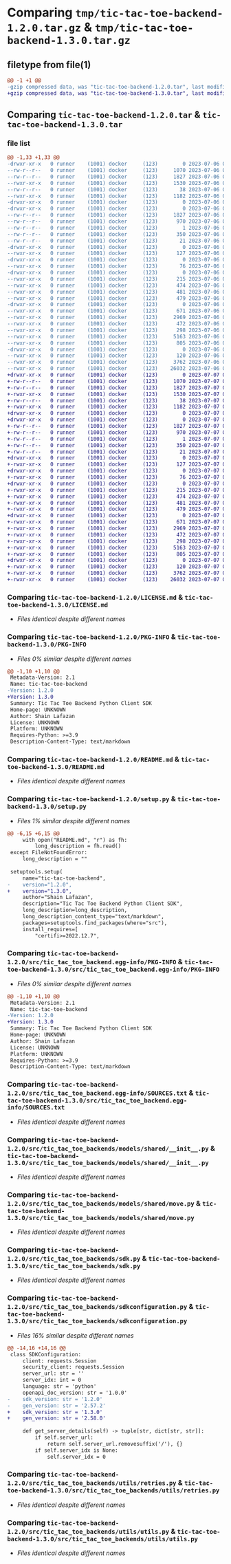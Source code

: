 # Comparing `tmp/tic-tac-toe-backend-1.2.0.tar.gz` & `tmp/tic-tac-toe-backend-1.3.0.tar.gz`

## filetype from file(1)

```diff
@@ -1 +1 @@
-gzip compressed data, was "tic-tac-toe-backend-1.2.0.tar", last modified: Thu Jul  6 01:55:09 2023, max compression
+gzip compressed data, was "tic-tac-toe-backend-1.3.0.tar", last modified: Fri Jul  7 01:52:59 2023, max compression
```

## Comparing `tic-tac-toe-backend-1.2.0.tar` & `tic-tac-toe-backend-1.3.0.tar`

### file list

```diff
@@ -1,33 +1,33 @@
-drwxr-xr-x   0 runner    (1001) docker     (123)        0 2023-07-06 01:55:09.624653 tic-tac-toe-backend-1.2.0/
--rw-r--r--   0 runner    (1001) docker     (123)     1070 2023-07-06 01:54:59.000000 tic-tac-toe-backend-1.2.0/LICENSE.md
--rw-r--r--   0 runner    (1001) docker     (123)     1827 2023-07-06 01:55:09.624653 tic-tac-toe-backend-1.2.0/PKG-INFO
--rwxr-xr-x   0 runner    (1001) docker     (123)     1530 2023-07-06 01:54:59.000000 tic-tac-toe-backend-1.2.0/README.md
--rw-r--r--   0 runner    (1001) docker     (123)       38 2023-07-06 01:55:09.624653 tic-tac-toe-backend-1.2.0/setup.cfg
--rwxr-xr-x   0 runner    (1001) docker     (123)     1182 2023-07-06 01:54:59.000000 tic-tac-toe-backend-1.2.0/setup.py
-drwxr-xr-x   0 runner    (1001) docker     (123)        0 2023-07-06 01:55:09.620653 tic-tac-toe-backend-1.2.0/src/
-drwxr-xr-x   0 runner    (1001) docker     (123)        0 2023-07-06 01:55:09.620653 tic-tac-toe-backend-1.2.0/src/tic_tac_toe_backend.egg-info/
--rw-r--r--   0 runner    (1001) docker     (123)     1827 2023-07-06 01:55:09.000000 tic-tac-toe-backend-1.2.0/src/tic_tac_toe_backend.egg-info/PKG-INFO
--rw-r--r--   0 runner    (1001) docker     (123)      970 2023-07-06 01:55:09.000000 tic-tac-toe-backend-1.2.0/src/tic_tac_toe_backend.egg-info/SOURCES.txt
--rw-r--r--   0 runner    (1001) docker     (123)        1 2023-07-06 01:55:09.000000 tic-tac-toe-backend-1.2.0/src/tic_tac_toe_backend.egg-info/dependency_links.txt
--rw-r--r--   0 runner    (1001) docker     (123)      350 2023-07-06 01:55:09.000000 tic-tac-toe-backend-1.2.0/src/tic_tac_toe_backend.egg-info/requires.txt
--rw-r--r--   0 runner    (1001) docker     (123)       21 2023-07-06 01:55:09.000000 tic-tac-toe-backend-1.2.0/src/tic_tac_toe_backend.egg-info/top_level.txt
-drwxr-xr-x   0 runner    (1001) docker     (123)        0 2023-07-06 01:55:09.620653 tic-tac-toe-backend-1.2.0/src/tic_tac_toe_backends/
--rwxr-xr-x   0 runner    (1001) docker     (123)      127 2023-07-06 01:54:59.000000 tic-tac-toe-backend-1.2.0/src/tic_tac_toe_backends/__init__.py
-drwxr-xr-x   0 runner    (1001) docker     (123)        0 2023-07-06 01:55:09.620653 tic-tac-toe-backend-1.2.0/src/tic_tac_toe_backends/models/
--rwxr-xr-x   0 runner    (1001) docker     (123)       76 2023-07-06 01:54:59.000000 tic-tac-toe-backend-1.2.0/src/tic_tac_toe_backends/models/__init__.py
-drwxr-xr-x   0 runner    (1001) docker     (123)        0 2023-07-06 01:55:09.624653 tic-tac-toe-backend-1.2.0/src/tic_tac_toe_backends/models/operations/
--rwxr-xr-x   0 runner    (1001) docker     (123)      215 2023-07-06 01:54:59.000000 tic-tac-toe-backend-1.2.0/src/tic_tac_toe_backends/models/operations/__init__.py
--rwxr-xr-x   0 runner    (1001) docker     (123)      474 2023-07-06 01:54:59.000000 tic-tac-toe-backend-1.2.0/src/tic_tac_toe_backends/models/operations/get_.py
--rwxr-xr-x   0 runner    (1001) docker     (123)      481 2023-07-06 01:54:59.000000 tic-tac-toe-backend-1.2.0/src/tic_tac_toe_backends/models/operations/get_version.py
--rwxr-xr-x   0 runner    (1001) docker     (123)      479 2023-07-06 01:54:59.000000 tic-tac-toe-backend-1.2.0/src/tic_tac_toe_backends/models/operations/put_games.py
-drwxr-xr-x   0 runner    (1001) docker     (123)        0 2023-07-06 01:55:09.624653 tic-tac-toe-backend-1.2.0/src/tic_tac_toe_backends/models/shared/
--rwxr-xr-x   0 runner    (1001) docker     (123)      671 2023-07-06 01:54:59.000000 tic-tac-toe-backend-1.2.0/src/tic_tac_toe_backends/models/shared/__init__.py
--rwxr-xr-x   0 runner    (1001) docker     (123)     2969 2023-07-06 01:54:59.000000 tic-tac-toe-backend-1.2.0/src/tic_tac_toe_backends/models/shared/move.py
--rwxr-xr-x   0 runner    (1001) docker     (123)      472 2023-07-06 01:54:59.000000 tic-tac-toe-backend-1.2.0/src/tic_tac_toe_backends/models/shared/moveparameter.py
--rwxr-xr-x   0 runner    (1001) docker     (123)      298 2023-07-06 01:54:59.000000 tic-tac-toe-backend-1.2.0/src/tic_tac_toe_backends/models/shared/version.py
--rwxr-xr-x   0 runner    (1001) docker     (123)     5163 2023-07-06 01:54:59.000000 tic-tac-toe-backend-1.2.0/src/tic_tac_toe_backends/sdk.py
--rwxr-xr-x   0 runner    (1001) docker     (123)      805 2023-07-06 01:54:59.000000 tic-tac-toe-backend-1.2.0/src/tic_tac_toe_backends/sdkconfiguration.py
-drwxr-xr-x   0 runner    (1001) docker     (123)        0 2023-07-06 01:55:09.624653 tic-tac-toe-backend-1.2.0/src/tic_tac_toe_backends/utils/
--rwxr-xr-x   0 runner    (1001) docker     (123)      120 2023-07-06 01:54:59.000000 tic-tac-toe-backend-1.2.0/src/tic_tac_toe_backends/utils/__init__.py
--rwxr-xr-x   0 runner    (1001) docker     (123)     3762 2023-07-06 01:54:59.000000 tic-tac-toe-backend-1.2.0/src/tic_tac_toe_backends/utils/retries.py
--rwxr-xr-x   0 runner    (1001) docker     (123)    26032 2023-07-06 01:54:59.000000 tic-tac-toe-backend-1.2.0/src/tic_tac_toe_backends/utils/utils.py
+drwxr-xr-x   0 runner    (1001) docker     (123)        0 2023-07-07 01:52:59.569549 tic-tac-toe-backend-1.3.0/
+-rw-r--r--   0 runner    (1001) docker     (123)     1070 2023-07-07 01:52:48.000000 tic-tac-toe-backend-1.3.0/LICENSE.md
+-rw-r--r--   0 runner    (1001) docker     (123)     1827 2023-07-07 01:52:59.569549 tic-tac-toe-backend-1.3.0/PKG-INFO
+-rwxr-xr-x   0 runner    (1001) docker     (123)     1530 2023-07-07 01:52:48.000000 tic-tac-toe-backend-1.3.0/README.md
+-rw-r--r--   0 runner    (1001) docker     (123)       38 2023-07-07 01:52:59.569549 tic-tac-toe-backend-1.3.0/setup.cfg
+-rwxr-xr-x   0 runner    (1001) docker     (123)     1182 2023-07-07 01:52:48.000000 tic-tac-toe-backend-1.3.0/setup.py
+drwxr-xr-x   0 runner    (1001) docker     (123)        0 2023-07-07 01:52:59.565549 tic-tac-toe-backend-1.3.0/src/
+drwxr-xr-x   0 runner    (1001) docker     (123)        0 2023-07-07 01:52:59.565549 tic-tac-toe-backend-1.3.0/src/tic_tac_toe_backend.egg-info/
+-rw-r--r--   0 runner    (1001) docker     (123)     1827 2023-07-07 01:52:59.000000 tic-tac-toe-backend-1.3.0/src/tic_tac_toe_backend.egg-info/PKG-INFO
+-rw-r--r--   0 runner    (1001) docker     (123)      970 2023-07-07 01:52:59.000000 tic-tac-toe-backend-1.3.0/src/tic_tac_toe_backend.egg-info/SOURCES.txt
+-rw-r--r--   0 runner    (1001) docker     (123)        1 2023-07-07 01:52:59.000000 tic-tac-toe-backend-1.3.0/src/tic_tac_toe_backend.egg-info/dependency_links.txt
+-rw-r--r--   0 runner    (1001) docker     (123)      350 2023-07-07 01:52:59.000000 tic-tac-toe-backend-1.3.0/src/tic_tac_toe_backend.egg-info/requires.txt
+-rw-r--r--   0 runner    (1001) docker     (123)       21 2023-07-07 01:52:59.000000 tic-tac-toe-backend-1.3.0/src/tic_tac_toe_backend.egg-info/top_level.txt
+drwxr-xr-x   0 runner    (1001) docker     (123)        0 2023-07-07 01:52:59.565549 tic-tac-toe-backend-1.3.0/src/tic_tac_toe_backends/
+-rwxr-xr-x   0 runner    (1001) docker     (123)      127 2023-07-07 01:52:48.000000 tic-tac-toe-backend-1.3.0/src/tic_tac_toe_backends/__init__.py
+drwxr-xr-x   0 runner    (1001) docker     (123)        0 2023-07-07 01:52:59.565549 tic-tac-toe-backend-1.3.0/src/tic_tac_toe_backends/models/
+-rwxr-xr-x   0 runner    (1001) docker     (123)       76 2023-07-07 01:52:48.000000 tic-tac-toe-backend-1.3.0/src/tic_tac_toe_backends/models/__init__.py
+drwxr-xr-x   0 runner    (1001) docker     (123)        0 2023-07-07 01:52:59.565549 tic-tac-toe-backend-1.3.0/src/tic_tac_toe_backends/models/operations/
+-rwxr-xr-x   0 runner    (1001) docker     (123)      215 2023-07-07 01:52:48.000000 tic-tac-toe-backend-1.3.0/src/tic_tac_toe_backends/models/operations/__init__.py
+-rwxr-xr-x   0 runner    (1001) docker     (123)      474 2023-07-07 01:52:48.000000 tic-tac-toe-backend-1.3.0/src/tic_tac_toe_backends/models/operations/get_.py
+-rwxr-xr-x   0 runner    (1001) docker     (123)      481 2023-07-07 01:52:48.000000 tic-tac-toe-backend-1.3.0/src/tic_tac_toe_backends/models/operations/get_version.py
+-rwxr-xr-x   0 runner    (1001) docker     (123)      479 2023-07-07 01:52:48.000000 tic-tac-toe-backend-1.3.0/src/tic_tac_toe_backends/models/operations/put_games.py
+drwxr-xr-x   0 runner    (1001) docker     (123)        0 2023-07-07 01:52:59.569549 tic-tac-toe-backend-1.3.0/src/tic_tac_toe_backends/models/shared/
+-rwxr-xr-x   0 runner    (1001) docker     (123)      671 2023-07-07 01:52:48.000000 tic-tac-toe-backend-1.3.0/src/tic_tac_toe_backends/models/shared/__init__.py
+-rwxr-xr-x   0 runner    (1001) docker     (123)     2969 2023-07-07 01:52:48.000000 tic-tac-toe-backend-1.3.0/src/tic_tac_toe_backends/models/shared/move.py
+-rwxr-xr-x   0 runner    (1001) docker     (123)      472 2023-07-07 01:52:48.000000 tic-tac-toe-backend-1.3.0/src/tic_tac_toe_backends/models/shared/moveparameter.py
+-rwxr-xr-x   0 runner    (1001) docker     (123)      298 2023-07-07 01:52:48.000000 tic-tac-toe-backend-1.3.0/src/tic_tac_toe_backends/models/shared/version.py
+-rwxr-xr-x   0 runner    (1001) docker     (123)     5163 2023-07-07 01:52:48.000000 tic-tac-toe-backend-1.3.0/src/tic_tac_toe_backends/sdk.py
+-rwxr-xr-x   0 runner    (1001) docker     (123)      805 2023-07-07 01:52:48.000000 tic-tac-toe-backend-1.3.0/src/tic_tac_toe_backends/sdkconfiguration.py
+drwxr-xr-x   0 runner    (1001) docker     (123)        0 2023-07-07 01:52:59.569549 tic-tac-toe-backend-1.3.0/src/tic_tac_toe_backends/utils/
+-rwxr-xr-x   0 runner    (1001) docker     (123)      120 2023-07-07 01:52:48.000000 tic-tac-toe-backend-1.3.0/src/tic_tac_toe_backends/utils/__init__.py
+-rwxr-xr-x   0 runner    (1001) docker     (123)     3762 2023-07-07 01:52:48.000000 tic-tac-toe-backend-1.3.0/src/tic_tac_toe_backends/utils/retries.py
+-rwxr-xr-x   0 runner    (1001) docker     (123)    26032 2023-07-07 01:52:48.000000 tic-tac-toe-backend-1.3.0/src/tic_tac_toe_backends/utils/utils.py
```

### Comparing `tic-tac-toe-backend-1.2.0/LICENSE.md` & `tic-tac-toe-backend-1.3.0/LICENSE.md`

 * *Files identical despite different names*

### Comparing `tic-tac-toe-backend-1.2.0/PKG-INFO` & `tic-tac-toe-backend-1.3.0/PKG-INFO`

 * *Files 0% similar despite different names*

```diff
@@ -1,10 +1,10 @@
 Metadata-Version: 2.1
 Name: tic-tac-toe-backend
-Version: 1.2.0
+Version: 1.3.0
 Summary: Tic Tac Toe Backend Python Client SDK
 Home-page: UNKNOWN
 Author: Shain Lafazan
 License: UNKNOWN
 Platform: UNKNOWN
 Requires-Python: >=3.9
 Description-Content-Type: text/markdown
```

### Comparing `tic-tac-toe-backend-1.2.0/README.md` & `tic-tac-toe-backend-1.3.0/README.md`

 * *Files identical despite different names*

### Comparing `tic-tac-toe-backend-1.2.0/setup.py` & `tic-tac-toe-backend-1.3.0/setup.py`

 * *Files 1% similar despite different names*

```diff
@@ -6,15 +6,15 @@
     with open("README.md", "r") as fh:
         long_description = fh.read()
 except FileNotFoundError:
     long_description = ""
 
 setuptools.setup(
     name="tic-tac-toe-backend",
-    version="1.2.0",
+    version="1.3.0",
     author="Shain Lafazan",
     description="Tic Tac Toe Backend Python Client SDK",
     long_description=long_description,
     long_description_content_type="text/markdown",
     packages=setuptools.find_packages(where="src"),
     install_requires=[
         "certifi>=2022.12.7",
```

### Comparing `tic-tac-toe-backend-1.2.0/src/tic_tac_toe_backend.egg-info/PKG-INFO` & `tic-tac-toe-backend-1.3.0/src/tic_tac_toe_backend.egg-info/PKG-INFO`

 * *Files 0% similar despite different names*

```diff
@@ -1,10 +1,10 @@
 Metadata-Version: 2.1
 Name: tic-tac-toe-backend
-Version: 1.2.0
+Version: 1.3.0
 Summary: Tic Tac Toe Backend Python Client SDK
 Home-page: UNKNOWN
 Author: Shain Lafazan
 License: UNKNOWN
 Platform: UNKNOWN
 Requires-Python: >=3.9
 Description-Content-Type: text/markdown
```

### Comparing `tic-tac-toe-backend-1.2.0/src/tic_tac_toe_backend.egg-info/SOURCES.txt` & `tic-tac-toe-backend-1.3.0/src/tic_tac_toe_backend.egg-info/SOURCES.txt`

 * *Files identical despite different names*

### Comparing `tic-tac-toe-backend-1.2.0/src/tic_tac_toe_backends/models/shared/__init__.py` & `tic-tac-toe-backend-1.3.0/src/tic_tac_toe_backends/models/shared/__init__.py`

 * *Files identical despite different names*

### Comparing `tic-tac-toe-backend-1.2.0/src/tic_tac_toe_backends/models/shared/move.py` & `tic-tac-toe-backend-1.3.0/src/tic_tac_toe_backends/models/shared/move.py`

 * *Files identical despite different names*

### Comparing `tic-tac-toe-backend-1.2.0/src/tic_tac_toe_backends/sdk.py` & `tic-tac-toe-backend-1.3.0/src/tic_tac_toe_backends/sdk.py`

 * *Files identical despite different names*

### Comparing `tic-tac-toe-backend-1.2.0/src/tic_tac_toe_backends/sdkconfiguration.py` & `tic-tac-toe-backend-1.3.0/src/tic_tac_toe_backends/sdkconfiguration.py`

 * *Files 16% similar despite different names*

```diff
@@ -14,16 +14,16 @@
 class SDKConfiguration:
     client: requests.Session
     security_client: requests.Session
     server_url: str = ''
     server_idx: int = 0
     language: str = 'python'
     openapi_doc_version: str = '1.0.0'
-    sdk_version: str = '1.2.0'
-    gen_version: str = '2.57.2'
+    sdk_version: str = '1.3.0'
+    gen_version: str = '2.58.0'
 
     def get_server_details(self) -> tuple[str, dict[str, str]]:
         if self.server_url:
             return self.server_url.removesuffix('/'), {}
         if self.server_idx is None:
             self.server_idx = 0
```

### Comparing `tic-tac-toe-backend-1.2.0/src/tic_tac_toe_backends/utils/retries.py` & `tic-tac-toe-backend-1.3.0/src/tic_tac_toe_backends/utils/retries.py`

 * *Files identical despite different names*

### Comparing `tic-tac-toe-backend-1.2.0/src/tic_tac_toe_backends/utils/utils.py` & `tic-tac-toe-backend-1.3.0/src/tic_tac_toe_backends/utils/utils.py`

 * *Files identical despite different names*


